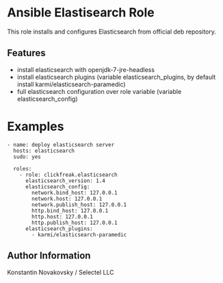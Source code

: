 Ansible Elastisearch Role
=========================

This role installs and configures Elasticsearch from official deb repository.

Features
--------
- install elasticsearch with openjdk-7-jre-headless
- install elasticsearch plugins (variable elasticsearch_plugins, by default install karmi/elasticsearch-paramedic)
- full elasticsearch configuration over role variable (variable elasticsearch_config)

Examples
========

```
- name: deploy elasticsearch server
  hosts: elasticsearch
  sudo: yes

  roles:
    - role: clickfreak.elasticsearch
      elasticsearch_version: 1.4
      elasticsearch_config:
        network.bind_host: 127.0.0.1
        network.host: 127.0.0.1
        network.publish_host: 127.0.0.1
        http.bind_host: 127.0.0.1
        http.host: 127.0.0.1
        http.publish_host: 127.0.0.1
      elasticsearch_plugins:
      	- karmi/elasticsearch-paramedic

```

Author Information
------------------

Konstantin Novakovsky / Selectel LLC

